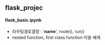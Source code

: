 ## flask_projec

#### flask_basic.ipynb
- 라우팅경로결정 : '__name__', route(), run()
- nested function, first class function 이용 예제
